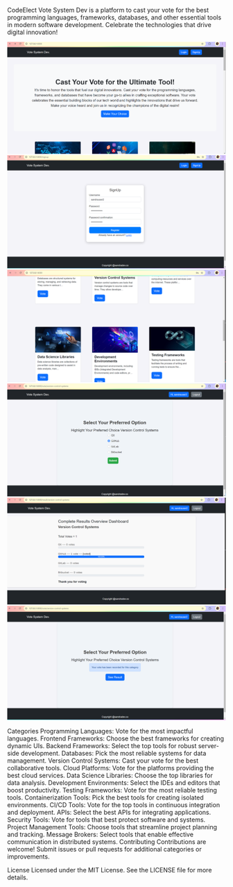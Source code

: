 
CodeElect
Vote System Dev is a platform to cast your vote for the best programming languages, frameworks, databases, and other essential tools in modern software development. Celebrate the technologies that drive digital innovation!

![](evote1.png)
![](evote2.png)
![](evote3.png)
![](evote4.png)
![](evote5.png)
![](evote6.png)













Categories
Programming Languages: Vote for the most impactful languages.
Frontend Frameworks: Choose the best frameworks for creating dynamic UIs.
Backend Frameworks: Select the top tools for robust server-side development.
Databases: Pick the most reliable systems for data management.
Version Control Systems: Cast your vote for the best collaborative tools.
Cloud Platforms: Vote for the platforms providing the best cloud services.
Data Science Libraries: Choose the top libraries for data analysis.
Development Environments: Select the IDEs and editors that boost productivity.
Testing Frameworks: Vote for the most reliable testing tools.
Containerization Tools: Pick the best tools for creating isolated environments.
CI/CD Tools: Vote for the top tools in continuous integration and deployment.
APIs: Select the best APIs for integrating applications.
Security Tools: Vote for tools that best protect software and systems.
Project Management Tools: Choose tools that streamline project planning and tracking.
Message Brokers: Select tools that enable effective communication in distributed systems.
Contributing
Contributions are welcome! Submit issues or pull requests for additional categories or improvements.

License
Licensed under the MIT License. See the LICENSE file for more details.


